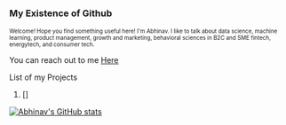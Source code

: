 ### My Existence of Github


<span style="font-size: 10px;">
Welcome! Hope you find something useful here! I'm Abhinav. I like to talk about data science, machine learning, product management, growth and marketing, behavioral sciences in B2C and SME fintech, energytech, and consumer tech.
</span>

You can reach out to me [Here](mailto:abhinavlalam@gmail.com)

List of my Projects 

1.  []


[![Abhinav's GitHub stats](https://github-readme-stats.vercel.app/api?username=abhinavlalam)](https://github.com/anuraghazra/github-readme-stats)

